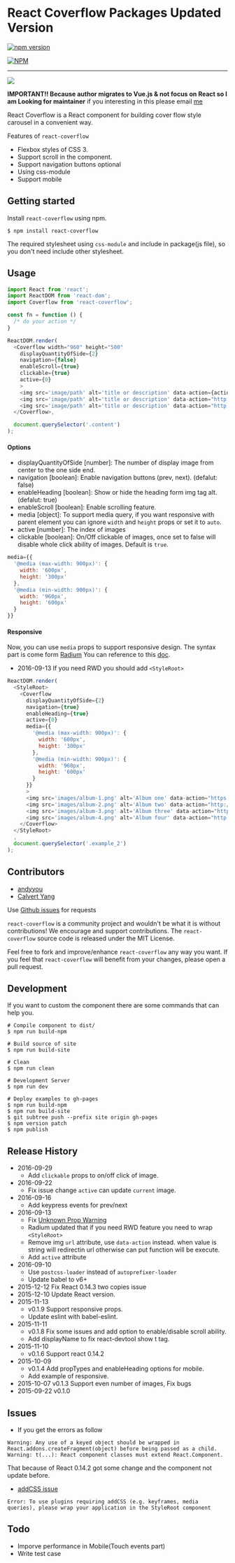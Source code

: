 React Coverflow Packages Updated Version
===
[![npm version](https://badge.fury.io/js/react-coverflow.svg)](http://badge.fury.io/js/react-coverflow)

[![NPM](https://nodei.co/npm/react-coverflow.png)](https://nodei.co/npm/react-coverflow/)

---

![](https://raw.githubusercontent.com/andyyou/react-coverflow/gh-pages/images/preview.png)

**IMPORTANT!! Because author migrates to Vue.js & not focus on React so I am Looking for maintainer**
if you interesting in this please email [me](andyyu0920@gmail.com)

React Coverflow is a React component for building cover flow style carousel in a convenient way.

Features of `react-coverflow`

* Flexbox styles of CSS 3.
* Support scroll in the component.
* Support navigation buttons optional
* Using css-module
* Support mobile

## Getting started

Install `react-coverflow` using npm.

```
$ npm install react-coverflow
```

The required stylesheet using `css-module` and include in package(js file), so you don't need include other stylesheet.

## Usage

```js
import React from 'react';
import ReactDOM from 'react-dom';
import Coverflow from 'react-coverflow';

const fn = function () {
  /* do your action */
}

ReactDOM.render(
  <Coverflow width="960" height="500"
    displayQuantityOfSide={2}
    navigation={false}
    enableScroll={true}
    clickable={true}
    active={0}
    >
    <img src='image/path' alt='title or description' data-action={action} />
    <img src='image/path' alt='title or description' data-action="http://andyyou.github.io/react-coverflow/"/>
    <img src='image/path' alt='title or description' data-action="http://andyyou.github.io/react-coverflow/"/>
  </Coverflow>,

  document.querySelector('.content')
);
```

#### Options

* displayQuantityOfSide [number]: The number of display image from center to the one side end.
* navigation [boolean]: Enable navigation buttons (prev, next). (defalut: false)
* enableHeading [boolean]: Show or hide the heading form img tag alt. (defalut: true)
* enableScroll [boolean]: Enable scrolling feature.
* media [object]: To support media query, if you want responsive with parent element you can ignore `width` and `height` props or set it to `auto`.
* active [number]: The index of images
* clickable [boolean]: On/Off clickable of images, once set to false will disable whole click ability of images. Default is `true`.

```js
media={{
  '@media (max-width: 900px)': {
    width: '600px',
    height: '300px'
  },
  '@media (min-width: 900px)': {
    width: '960px',
    height: '600px'
  }
}}
```

#### Responsive

Now, you can use `media` props to support responsive design. The syntax part is come form [Radium](http://projects.formidablelabs.com/radium/)
You can reference to this [doc](https://github.com/FormidableLabs/radium/tree/master/docs/guides#media-queries).

* 2016-09-13 If you need RWD you should add `<StyleRoot>`

```js
ReactDOM.render(
  <StyleRoot>
    <Coverflow
      displayQuantityOfSide={2}
      navigation={true}
      enableHeading={true}
      active={0}
      media={{
        '@media (max-width: 900px)': {
          width: '600px',
          height: '300px'
        },
        '@media (min-width: 900px)': {
          width: '960px',
          height: '600px'
        }
      }}
      >
      <img src='images/album-1.png' alt='Album one' data-action="https://facebook.github.io/react/"/>
      <img src='images/album-2.png' alt='Album two' data-action="http://passer.cc"/>
      <img src='images/album-3.png' alt='Album three' data-action="https://doce.cc/"/>
      <img src='images/album-4.png' alt='Album four' data-action="http://tw.yahoo.com"/>
    </Coverflow>
  </StyleRoot>
  ,
  document.querySelector('.example_2')
);
```

## Contributors

* [andyyou](https://github.com/andyyou)
* [Calvert Yang](https://github.com/CalvertYang)

Use [Github issues](https://github.com/andyyou/react-coverflow/issues) for requests

`react-coverflow` is a community project and wouldn't be what it is without contributions! We encourage and support contributions. The `react-coverflow` source code is released under the MIT License.

Feel free to fork and improve/enhance `react-coverflow` any way you want. If you feel that `react-coverflow` will benefit from your changes, please open a pull request.

## Development

If you want to custom the component there are some commands that can help you.

```
# Compile component to dist/
$ npm run build-npm

# Build source of site
$ npm run build-site

# Clean
$ npm run clean

# Development Server
$ npm run dev

# Deploy examples to gh-pages
$ npm run build-npm
$ npm run build-site
$ git subtree push --prefix site origin gh-pages
$ npm version patch
$ npm publish
```

## Release History
* 2016-09-29
  - Add `clickable` props to on/off click of image.
* 2016-09-22
  - Fix issue change `active` can update `current` image.
* 2016-09-16
  - Add keypress events for prev/next
* 2016-09-13
  - Fix [Unknown Prop Warning](https://facebook.github.io/react/warnings/unknown-prop.html)
  - Radium updated that if you need RWD feature you need to wrap `<StyleRoot>`
  - Remove img `url` attribute, use `data-action` instead. when value is string will redirectin url otherwise can put function will be execute.
  - Add `active` attribute
* 2016-09-10
  - Use `postcss-loader` instead of `autoprefixer-loader`
  - Update babel to v6+
* 2015-12-12 Fix React 0.14.3 two copies issue
* 2015-12-10 Update React version.
* 2015-11-13
  - v0.1.9 Support responsive props.
  - Update eslint with babel-eslint.
* 2015-11-11
  - v0.1.8 Fix some issues and add option to enable/disable scroll ability.
  - Add displayName to fix react-devtool show t tag.
* 2015-11-10
  - v0.1.6 Support react 0.14.2
* 2015-10-09
  - v0.1.4 Add propTypes and enableHeading options for mobile.
  - Add example of responsive.
* 2015-10-07 v0.1.3 Support even number of images, Fix bugs
* 2015-09-22 v0.1.0


## Issues

* If you get the errors as follow

```
Warning: Any use of a keyed object should be wrapped in React.addons.createFragment(object) before being passed as a child. Warning: t(...): React component classes must extend React.Component.
```

That because of React 0.14.2 got some change and the component not update before.

* [addCSS issue](https://github.com/FormidableLabs/radium/issues/574)

```
Error: To use plugins requiring addCSS (e.g. keyframes, media queries), please wrap your application in the StyleRoot component
```


## Todo

* Imporve performance in Mobile(Touch events part)
* Write test case
